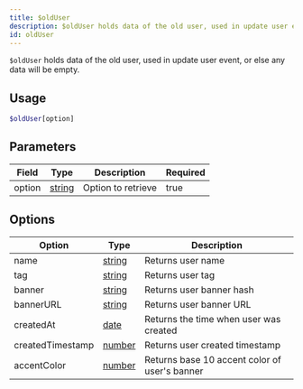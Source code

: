 ```yaml
---
title: $oldUser
description: $oldUser holds data of the old user, used in update user event, or else any data will be empty.
id: oldUser
---
```


`$oldUser` holds data of the old user, used in update user event, or else any data will be empty.

## Usage

```php
$oldUser[option]
```

## Parameters

| Field  | Type                                                                                              | Description                                                                                                                                                                                                                       | Required |
| ------ | ------------------------------------------------------------------------------------------------- | --------------------------------------------------------------------------------------------------------------------------------------------------------------------------------------------------------------------------------- | ---- |
| option | [string](https://developer.mozilla.org/en-US/docs/Web/JavaScript/Reference/Global_Objects/String) | Option to retrieve | true |

## Options

| Option | Type | Description |
| ---- | ---- | ----- | 
| name | [string](https://developer.mozilla.org/en-US/docs/Web/JavaScript/Reference/Global_Objects/String) | Returns user name |
| tag | [string](https://developer.mozilla.org/en-US/docs/Web/JavaScript/Reference/Global_Objects/String) | Returns user tag |
| banner | [string](https://developer.mozilla.org/en-US/docs/Web/JavaScript/Reference/Global_Objects/String) | Returns user banner hash | 
| bannerURL | [string](https://developer.mozilla.org/en-US/docs/Web/JavaScript/Reference/Global_Objects/String) | Returns user banner URL |
| createdAt | [date](https://developer.mozilla.org/en-US/docs/Web/JavaScript/Reference/Global_Objects/Date) | Returns the time when user was created |
| createdTimestamp | [number](https://developer.mozilla.org/en-US/docs/Web/JavaScript/Reference/Global_Objects/Number) | Returns user created timestamp |
| accentColor | [number](https://developer.mozilla.org/en-US/docs/Web/JavaScript/Reference/Global_Objects/Number) | Returns base 10 accent color of user's banner |
